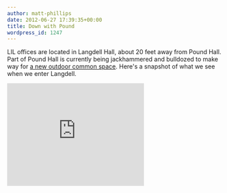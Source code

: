 ```yaml
---
author: matt-phillips
date: 2012-06-27 17:39:35+00:00
title: Down with Pound
wordpress_id: 1247
---
```


LIL offices are located in Langdell Hall, about 20 feet away from Pound Hall. Part of Pound Hall is currently being jackhammered and bulldozed to make way for [a new outdoor common space](http://www.construction.harvard.edu/law-school/Pound%20Hall/index.html). Here's a snapshot of what we see when we enter Langdell.

<div class="embed-container"><iframe width="320" height="240" src="http://player.vimeo.com/video/44817301" frameborder="0" allowfullscreen></iframe></div>
